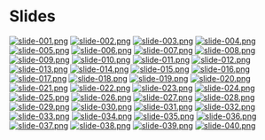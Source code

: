 # Slides

[![slide-001.png](slide-001.png)](slide-001.png)
[![slide-002.png](slide-002.png)](slide-002.png)
[![slide-003.png](slide-003.png)](slide-003.png)
[![slide-004.png](slide-004.png)](slide-004.png)
[![slide-005.png](slide-005.png)](slide-005.png)
[![slide-006.png](slide-006.png)](slide-006.png)
[![slide-007.png](slide-007.png)](slide-007.png)
[![slide-008.png](slide-008.png)](slide-008.png)
[![slide-009.png](slide-009.png)](slide-009.png)
[![slide-010.png](slide-010.png)](slide-010.png)
[![slide-011.png](slide-011.png)](slide-011.png)
[![slide-012.png](slide-012.png)](slide-012.png)
[![slide-013.png](slide-013.png)](slide-013.png)
[![slide-014.png](slide-014.png)](slide-014.png)
[![slide-015.png](slide-015.png)](slide-015.png)
[![slide-016.png](slide-016.png)](slide-016.png)
[![slide-017.png](slide-017.png)](slide-017.png)
[![slide-018.png](slide-018.png)](slide-018.png)
[![slide-019.png](slide-019.png)](slide-019.png)
[![slide-020.png](slide-020.png)](slide-020.png)
[![slide-021.png](slide-021.png)](slide-021.png)
[![slide-022.png](slide-022.png)](slide-022.png)
[![slide-023.png](slide-023.png)](slide-023.png)
[![slide-024.png](slide-024.png)](slide-024.png)
[![slide-025.png](slide-025.png)](slide-025.png)
[![slide-026.png](slide-026.png)](slide-026.png)
[![slide-027.png](slide-027.png)](slide-027.png)
[![slide-028.png](slide-028.png)](slide-028.png)
[![slide-029.png](slide-029.png)](slide-029.png)
[![slide-030.png](slide-030.png)](slide-030.png)
[![slide-031.png](slide-031.png)](slide-031.png)
[![slide-032.png](slide-032.png)](slide-032.png)
[![slide-033.png](slide-033.png)](slide-033.png)
[![slide-034.png](slide-034.png)](slide-034.png)
[![slide-035.png](slide-035.png)](slide-035.png)
[![slide-036.png](slide-036.png)](slide-036.png)
[![slide-037.png](slide-037.png)](slide-037.png)
[![slide-038.png](slide-038.png)](slide-038.png)
[![slide-039.png](slide-039.png)](slide-039.png)
[![slide-040.png](slide-040.png)](slide-040.png)
